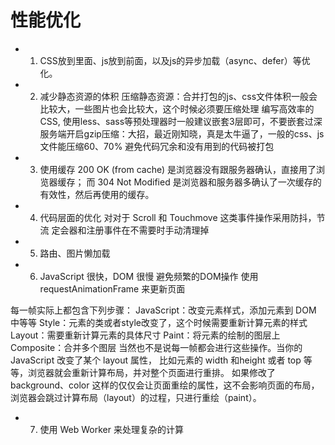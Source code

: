# 性能优化

- 1. CSS放到<head>里面、js放到</body>前面，以及js的异步加载（async、defer）等优化。

- 2. 减少静态资源的体积
压缩静态资源：合并打包的js、css文件体积一般会比较大，一些图片也会比较大，这个时候必须要压缩处理
编写高效率的CSS, 使用less、sass等预处理器时一般建议嵌套3层即可，不要嵌套过深
服务端开启gzip压缩：大招，最近刚知晓，真是太牛逼了，一般的css、js文件能压缩60、70%
避免代码冗余和没有用到的代码被打包

- 3. 使用缓存
200 OK (from cache) 是浏览器没有跟服务器确认，直接用了浏览器缓存；
而 304 Not Modified 是浏览器和服务器多确认了一次缓存的有效性，然后再使用的缓存。

- 4. 代码层面的优化
对对于 Scroll 和 Touchmove 这类事件操作采用防抖，节流
定会器和注册事件在不需要时手动清理掉

- 5. 路由、图片懒加载

- 6. JavaScript 很快，DOM 很慢
避免频繁的DOM操作
使用 requestAnimationFrame 来更新页面
 
每一帧实际上都包含下列步骤：
JavaScript：改变元素样式，添加元素到 DOM 中等等
Style：元素的类或者style改变了，这个时候需要重新计算元素的样式
Layout：需要重新计算元素的具体尺寸
Paint：将元素的绘制的图层上
Composite：合并多个图层
当然也不是说每一帧都会进行这些操作。当你的 JavaScript 改变了某个 layout 属性，
比如元素的 width 和height 或者 top 等等，浏览器就会重新计算布局，并对整个页面进行重排。
如果修改了 background、color 这样的仅仅会让页面重绘的属性，这不会影响页面的布局，
浏览器会跳过计算布局（layout）的过程，只进行重绘（paint）。

- 7. 使用 Web Worker 来处理复杂的计算